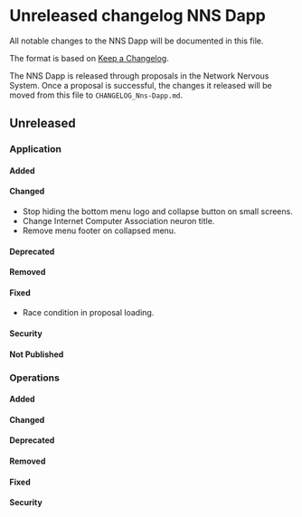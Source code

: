 # Unreleased changelog NNS Dapp

All notable changes to the NNS Dapp will be documented in this file.

The format is based on [Keep a Changelog](https://keepachangelog.com/en/1.0.0/).

The NNS Dapp is released through proposals in the Network Nervous System. Once a
proposal is successful, the changes it released will be moved from this file to
`CHANGELOG_Nns-Dapp.md`.

## Unreleased

### Application

#### Added

#### Changed

* Stop hiding the bottom menu logo and collapse button on small screens.
* Change Internet Computer Association neuron title.
* Remove menu footer on collapsed menu.

#### Deprecated

#### Removed

#### Fixed

* Race condition in proposal loading.

#### Security

#### Not Published

### Operations

#### Added

#### Changed

#### Deprecated

#### Removed

#### Fixed

#### Security
